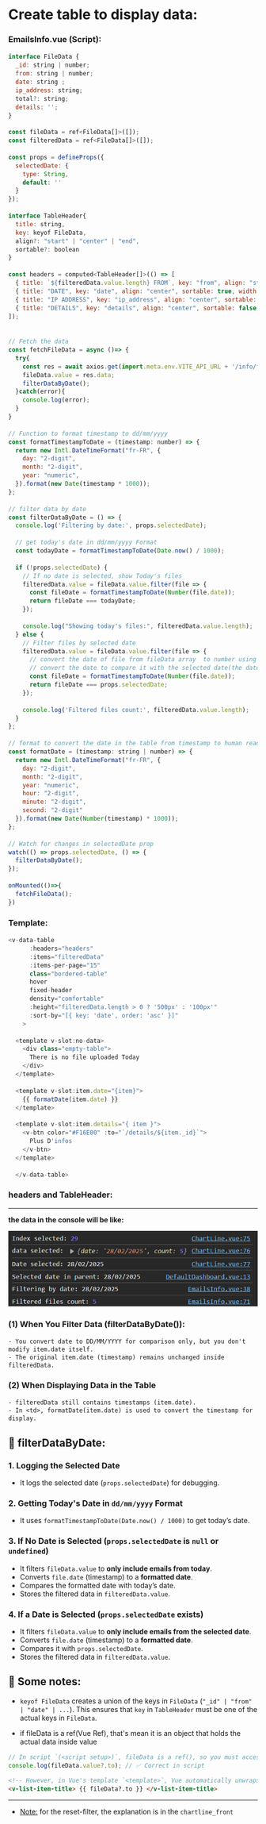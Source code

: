 # Create table to display data:
### EmailsInfo.vue (Script):
```js
interface FileData {
  _id: string | number;
  from: string | number;
  date: string ;
  ip_address: string;
  total?: string;
  details: '';
}

const fileData = ref<FileData[]>([]);
const filteredData = ref<FileData[]>([]);

const props = defineProps({
  selectedDate: {
    type: String,
    default: ''
  }
});

interface TableHeader{
  title: string,
  key: keyof FileData,
  align?: "start" | "center" | "end",
  sortable?: boolean
}

const headers = computed<TableHeader[]>(() => [
  { title: `${filteredData.value.length} FROM`, key: "from", align: "start", sortable: true, width: "50%" },
  { title: "DATE", key: "date", align: "center", sortable: true, width: "16%"  },
  { title: "IP ADDRESS", key: "ip_address", align: "center", sortable: false, width: "16%"  },
  { title: "DETAILS", key: "details", align: "center", sortable: false, width: "16%"  },
]);


// Fetch the data
const fetchFileData = async ()=> {
  try{
    const res = await axios.get(import.meta.env.VITE_API_URL + '/info/file-data')
    fileData.value = res.data;
    filterDataByDate();
  }catch(error){
    console.log(error);
  }
}

// Function to format timestamp to dd/mm/yyyy
const formatTimestampToDate = (timestamp: number) => {
  return new Intl.DateTimeFormat("fr-FR", {
    day: "2-digit",
    month: "2-digit",
    year: "numeric",
  }).format(new Date(timestamp * 1000));
};

// filter data by date
const filterDataByDate = () => {
  console.log('Filtering by date:', props.selectedDate);

  // get today's date in dd/mm/yyyy Format
  const todayDate = formatTimestampToDate(Date.now() / 1000);

  if (!props.selectedDate) {
    // If no date is selected, show Today's files
    filteredData.value = fileData.value.filter(file => {
      const fileDate = formatTimestampToDate(Number(file.date));
      return fileDate === todayDate;
    });

    console.log("Showing today's files:", filteredData.value.length);
  } else {    
    // Filter files by selected date
    filteredData.value = fileData.value.filter(file => {
      // convert the date of file from fileData array  to number using Number
      // convert the date to compare it with the selected date(the date will still be in timestamp)
      const fileDate = formatTimestampToDate(Number(file.date));
      return fileDate === props.selectedDate;
    });
    
    console.log('Filtered files count:', filteredData.value.length);
  }
};

// format to convert the date in the table from timestamp to human readable
const formatDate = (timestamp: string | number) => {
  return new Intl.DateTimeFormat("fr-FR", {
    day: "2-digit",
    month: "2-digit",
    year: "numeric",
    hour: "2-digit",
    minute: "2-digit",
    second: "2-digit"
  }).format(new Date(Number(timestamp) * 1000));
};

// Watch for changes in selectedDate prop
watch(() => props.selectedDate, () => {
  filterDataByDate();
});

onMounted(()=>{
  fetchFileData();
})
```

### Template:
```js
<v-data-table
      :headers="headers"
      :items="filteredData"
      :items-per-page="15"
      class="bordered-table"
      hover
      fixed-header
      density="comfortable"
      :height="filteredData.length > 0 ? '500px' : '100px'"
      :sort-by="[{ key: 'date', order: 'asc' }]"
    >

  <template v-slot:no-data>
    <div class="empty-table">
      There is no file uploaded Today
    </div>
  </template>

  <template v-slot:item.date="{item}">
    {{ formatDate(item.date) }}
  </template>

  <template v-slot:item.details="{ item }">
    <v-btn color="#F16E00" :to="`/details/${item._id}`">
      Plus D'infos
    </v-btn>
  </template>

  </v-data-table>
```

### headers and TableHeader:


---

**the data in the console will be like:**

![alt text](/images/image1.png)

### (1) When You Filter Data (filterDataByDate()):

    - You convert date to DD/MM/YYYY for comparison only, but you don't modify item.date itself.
    - The original item.date (timestamp) remains unchanged inside filteredData.

### (2) When Displaying Data in the Table
    - filteredData still contains timestamps (item.date).
    - In <td>, formatDate(item.date) is used to convert the timestamp for display.


## 📌 filterDataByDate:
### 1. Logging the Selected Date
- It logs the selected date (`props.selectedDate`) for debugging.

### 2. Getting Today's Date in `dd/mm/yyyy` Format
- It uses `formatTimestampToDate(Date.now() / 1000)` to get today’s date.

### 3. If No Date is Selected (`props.selectedDate` is `null` or `undefined`)
- It filters `fileData.value` to **only include emails from today**.
- Converts `file.date` (timestamp) to a **formatted date**.
- Compares the formatted date with today’s date.
- Stores the filtered data in `filteredData.value`.

### 4. If a Date is Selected (`props.selectedDate` exists)
- It filters `fileData.value` to **only include emails from the selected date**.
- Converts `file.date` (timestamp) to a **formatted date**.
- Compares it with `props.selectedDate`.
- Stores the filtered data in `filteredData.value`.


## 📌 Some notes:

- ``keyof FileData`` creates a union of the keys in ``FileData`` (``"_id" | "from" | "date" | ...``).
This ensures that ``key`` in ``TableHeader`` must be one of the actual keys in ``FileData``.

- if fileData is a ref(Vue Ref), that's mean it is an object that holds the actual data inside value

```ts
// In script `(<script setup>)`, fileData is a ref(), so you must access .value:
console.log(fileData.value?.to); // ✅ Correct in script
```

```html
<!-- However, in Vue's template `<template>`, Vue automatically unwraps ref(), so you can omit .value: -->
<v-list-item-title> {{ fileData?.to }} </v-list-item-title>
```

---

- <u>Note:</u> for the reset-filter, the explanation is in the ```chartline_front```